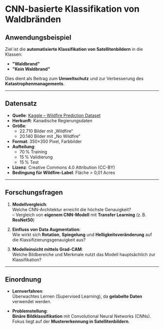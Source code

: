 # CNN-basierte Klassifikation von Waldbränden

## Anwendungsbeispiel

Ziel ist die **automatisierte Klassifikation von Satellitenbildern** in die Klassen:

- **"Waldbrand"**
- **"Kein Waldbrand"**

Dies dient als Beitrag zum **Umweltschutz** und zur Verbesserung des **Katastrophenmanagements**.

---

## Datensatz

- **Quelle**: [Kaggle – Wildfire Prediction Dataset](https://www.kaggle.com/datasets/abdelghaniaaba/wildfire-prediction-dataset/)
- **Herkunft**: Kanadische Regierungsdaten
- **Größe**:
  - 22.710 Bilder mit „Wildfire“
  - 20.140 Bilder mit „No Wildfire“
- **Format**: 350×350 Pixel, Farbbilder
- **Aufteilung**:
  - 70 % Training
  - 15 % Validierung
  - 15 % Test
- **Lizenz**: Creative Commons 4.0 Attribution (CC-BY)
- **Bedingung für Wildfire-Label**: Fläche > 0,01 Acres

---

## Forschungsfragen

1. **Modellvergleich**:  
   Welche CNN-Architektur erreicht die höchste Genauigkeit?  
   – Vergleich von **eigenem CNN-Modell** mit **Transfer Learning** (z. B. **ResNet50**)

2. **Einfluss von Data Augmentation**:  
   Wie wirkt sich **Rotation**, **Spiegelung** und **Helligkeitsveränderung** auf die Klassifizierungsgenauigkeit aus?

3. **Modelleinsicht mittels Grad-CAM**:  
   Welche Bildbereiche und Merkmale nutzt das Modell hauptsächlich zur Klassifikation?

---

## Einordnung

- **Lernverfahren**:  
  Überwachtes Lernen (Supervised Learning), da **gelabelte Daten** verwendet werden.

- **Problemstellung**:  
  **Binäre Bildklassifikation** mit Convolutional Neural Networks (CNNs).  
  Fokus liegt auf der **Mustererkennung in Satellitenbildern**.


